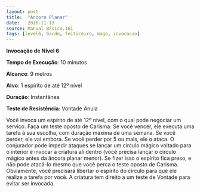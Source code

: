 ```yaml
---
layout: post
title:  "Ancora Planar"
date:   2016-11-13
source: Manual Básico.161
tags: [level6, bardo, feiticeiro, mago, invocacao]
---
```


**Invocação de Nível 6**

**Tempo de Execução**: 10 minutos

**Alcance**: 9 metros

**Alvo**: 1 espírito de até 12º nível

**Duração**: Instantânea

**Teste de Resistência**: Vontade Anula

Você invoca um espírito de até 12º nível, com o qual pode negociar um serviço.
Faça um teste oposto de Carisma. Se você vencer, ele executa uma tarefa à sua escolha, com duração máxima de uma semana. 
Se você perder, ele vai embora. Se você perder por 5 ou mais, ele o ataca.
O conjurador pode impedir ataques se lançar um círculo mágico voltado para o interior e invocar a criatura ali dentro (você precisa lançar o círculo mágico antes da âncora planar menor). 
Se fizer isso o espírito fica preso, e não pode atacá-lo mesmo que você perca o teste oposto de Carisma. Obviamente, você precisará libertar o espírito do círculo para que ele realize a tarefa por você.
A criatura tem direito a um teste de Vontade para evitar ser invocada.